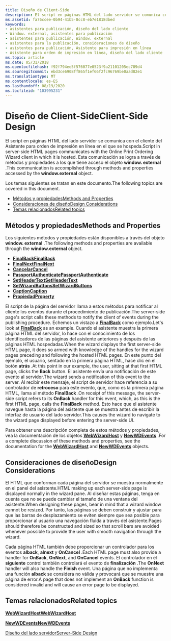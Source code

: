```yaml
---
title: Diseño de Client-Side
description: El script en páginas HTML del lado servidor se comunica con el cliente del Asistente para orden de impresión en línea en el que se hospeda. Esta comunicación se logra a través de métodos y propiedades a los que tiene acceso el objeto Window. external.
ms.assetid: fa76ccee-0b94-41b5-8cc8-eb7e1818dbed
keywords:
- asistentes para publicación, diseño del lado cliente
- Window. external, asistentes para publicación
- asistentes para publicación, Window. external
- asistentes para la publicación, consideraciones de diseño
- asistentes para publicación, Asistente para impresión en línea
- Asistente para orden de impresión en línea, diseño del lado cliente
ms.topic: article
ms.date: 05/31/2018
ms.openlocfilehash: f92f794ee5f576077e0523f9a21101205ec789d4
ms.sourcegitcommit: ebd3ce6908ff865f1ef66f2fc96769be0aad82e1
ms.translationtype: MT
ms.contentlocale: es-ES
ms.lasthandoff: 08/19/2020
ms.locfileid: "103995231"
---
```

# <a name="client-side-design"></a><span data-ttu-id="ebf19-110">Diseño de Client-Side</span><span class="sxs-lookup"><span data-stu-id="ebf19-110">Client-Side Design</span></span>

<span data-ttu-id="ebf19-111">El script en páginas HTML del lado servidor se comunica con el cliente del Asistente para orden de impresión en línea en el que se hospeda.</span><span class="sxs-lookup"><span data-stu-id="ebf19-111">Script in server-side HTML pages communicates with the Online Print Ordering Wizard client in which it is hosted.</span></span> <span data-ttu-id="ebf19-112">Esta comunicación se logra a través de métodos y propiedades a los que tiene acceso el objeto **window. external** .</span><span class="sxs-lookup"><span data-stu-id="ebf19-112">This communication is accomplished through methods and properties accessed by the **window.external** object.</span></span>

<span data-ttu-id="ebf19-113">Los temas siguientes se tratan en este documento.</span><span class="sxs-lookup"><span data-stu-id="ebf19-113">The following topics are covered in this document.</span></span>

-   [<span data-ttu-id="ebf19-114">Métodos y propiedades</span><span class="sxs-lookup"><span data-stu-id="ebf19-114">Methods and Properties</span></span>](#methods-and-properties)
-   [<span data-ttu-id="ebf19-115">Consideraciones de diseño</span><span class="sxs-lookup"><span data-stu-id="ebf19-115">Design Considerations</span></span>](#design-considerations)
-   [<span data-ttu-id="ebf19-116">Temas relacionados</span><span class="sxs-lookup"><span data-stu-id="ebf19-116">Related topics</span></span>](#related-topics)

## <a name="methods-and-properties"></a><span data-ttu-id="ebf19-117">Métodos y propiedades</span><span class="sxs-lookup"><span data-stu-id="ebf19-117">Methods and Properties</span></span>

<span data-ttu-id="ebf19-118">Los siguientes métodos y propiedades están disponibles a través del objeto **window. external** .</span><span class="sxs-lookup"><span data-stu-id="ebf19-118">The following methods and properties are available through the **window.external** object.</span></span>

-   [<span data-ttu-id="ebf19-119">**FinalBack**</span><span class="sxs-lookup"><span data-stu-id="ebf19-119">**FinalBack**</span></span>](/windows/desktop/shell/iwebwizardhost-finalback)
-   [<span data-ttu-id="ebf19-120">**FinalNext**</span><span class="sxs-lookup"><span data-stu-id="ebf19-120">**FinalNext**</span></span>](/windows/desktop/shell/iwebwizardhost-finalnext)
-   [<span data-ttu-id="ebf19-121">**Cancelar**</span><span class="sxs-lookup"><span data-stu-id="ebf19-121">**Cancel**</span></span>](/windows/desktop/shell/iwebwizardhost-cancel)
-   [<span data-ttu-id="ebf19-122">**PassportAuthenticate**</span><span class="sxs-lookup"><span data-stu-id="ebf19-122">**PassportAuthenticate**</span></span>](/windows/desktop/shell/inewwdevents-passportauthenticate)
-   [<span data-ttu-id="ebf19-123">**SetHeaderText**</span><span class="sxs-lookup"><span data-stu-id="ebf19-123">**SetHeaderText**</span></span>](/windows/desktop/shell/iwebwizardhost-setheadertext)
-   [<span data-ttu-id="ebf19-124">**SetWizardButtons**</span><span class="sxs-lookup"><span data-stu-id="ebf19-124">**SetWizardButtons**</span></span>](/windows/desktop/shell/iwebwizardhost-setwizardbuttons)
-   <span data-ttu-id="ebf19-125">[**Caption**](/previous-versions/windows/desktop/legacy/bb774352(v=vs.85))</span><span class="sxs-lookup"><span data-stu-id="ebf19-125">[**Caption**](/previous-versions/windows/desktop/legacy/bb774352(v=vs.85))</span></span>
-   [<span data-ttu-id="ebf19-126">**Propiedad**</span><span class="sxs-lookup"><span data-stu-id="ebf19-126">**Property**</span></span>](/windows/desktop/shell/iwebwizardhost-property)

<span data-ttu-id="ebf19-127">El script de la página del servidor llama a estos métodos para notificar al cliente los eventos durante el procedimiento de publicación.</span><span class="sxs-lookup"><span data-stu-id="ebf19-127">The server-side page's script calls these methods to notify the client of events during the publishing procedure.</span></span> <span data-ttu-id="ebf19-128">Echemos un vistazo a [**FinalBack**](/windows/desktop/shell/iwebwizardhost-finalback) como ejemplo.</span><span class="sxs-lookup"><span data-stu-id="ebf19-128">Let's look at [**FinalBack**](/windows/desktop/shell/iwebwizardhost-finalback) as an example.</span></span> <span data-ttu-id="ebf19-129">Cuando el asistente muestra la primera página HTML del servidor, lo hace con el conocimiento de los identificadores de las páginas del asistente anteriores y después de las páginas HTML hospedadas.</span><span class="sxs-lookup"><span data-stu-id="ebf19-129">When the wizard displays the first server-side HTML page, it does so armed with knowledge of the handles for the wizard pages preceding and following the hosted HTML pages.</span></span> <span data-ttu-id="ebf19-130">En este punto del ejemplo, el usuario, sentado en la primera página HTML, hace clic en el botón **atrás** .</span><span class="sxs-lookup"><span data-stu-id="ebf19-130">At this point in our example, the user, sitting at that first HTML page, clicks the **Back** button.</span></span> <span data-ttu-id="ebf19-131">El asistente envía una notificación de este evento al servidor.</span><span class="sxs-lookup"><span data-stu-id="ebf19-131">The wizard sends a notification of this event to the server.</span></span> <span data-ttu-id="ebf19-132">Al recibir este mensaje, el script de servidor hace referencia a su controlador de **retroceso** para este evento, que, como es la primera página HTML, llama al método **FinalBack** .</span><span class="sxs-lookup"><span data-stu-id="ebf19-132">On receipt of this message, the server-side script refers to its **OnBack** handler for this event, which, as this is the first HTML page, calls the **FinalBack** method.</span></span> <span data-ttu-id="ebf19-133">Esto hace que el asistente navegue hasta la página del asistente que se muestra antes de escribir la interfaz de usuario del lado servidor.</span><span class="sxs-lookup"><span data-stu-id="ebf19-133">This causes the wizard to navigate to the wizard page displayed before entering the server-side UI.</span></span>

<span data-ttu-id="ebf19-134">Para obtener una descripción completa de estos métodos y propiedades, vea la documentación de los objetos [**WebWizardHost**](/windows/desktop/shell/webwizardhost) y [**NewWDEvents**](/windows/desktop/shell/newwdevents) .</span><span class="sxs-lookup"><span data-stu-id="ebf19-134">For a complete discussion of these methods and properties, see the documentation for the [**WebWizardHost**](/windows/desktop/shell/webwizardhost) and [**NewWDEvents**](/windows/desktop/shell/newwdevents) objects.</span></span>

## <a name="design-considerations"></a><span data-ttu-id="ebf19-135">Consideraciones de diseño</span><span class="sxs-lookup"><span data-stu-id="ebf19-135">Design Considerations</span></span>

<span data-ttu-id="ebf19-136">El HTML que conforman cada página del servidor se muestra normalmente en el panel del asistente.</span><span class="sxs-lookup"><span data-stu-id="ebf19-136">HTML making up each server-side page is displayed normally in the wizard pane.</span></span> <span data-ttu-id="ebf19-137">Al diseñar estas páginas, tenga en cuenta que no se puede cambiar el tamaño de una ventana del asistente.</span><span class="sxs-lookup"><span data-stu-id="ebf19-137">When designing these pages, bear in mind that a wizard window cannot be resized.</span></span> <span data-ttu-id="ebf19-138">Por tanto, las páginas se deben construir y ajustar para que las barras de desplazamiento se eviten siempre que sea posible para proporcionar al usuario una navegación fluida a través del asistente.</span><span class="sxs-lookup"><span data-stu-id="ebf19-138">Pages should therefore be constructed and sized so that scroll bars are avoided whenever possible to provide the user with smooth navigation through the wizard.</span></span>

<span data-ttu-id="ebf19-139">Cada página HTML también debe proporcionar un controlador para los eventos **alback**, **alnext** y **OnCancel** .</span><span class="sxs-lookup"><span data-stu-id="ebf19-139">Each HTML page must also provide a handler for **OnBack**, **OnNext**, and **OnCancel** events.</span></span> <span data-ttu-id="ebf19-140">El controlador en el **siguiente** control también controlará el evento de **finalización** .</span><span class="sxs-lookup"><span data-stu-id="ebf19-140">The **OnNext** handler will also handle the **Finish** event.</span></span> <span data-ttu-id="ebf19-141">Una página que no implementa una función **alback** se considera no válida y provocará que se muestre una página de error.</span><span class="sxs-lookup"><span data-stu-id="ebf19-141">A page that does not implement an **OnBack** function is considered invalid and will cause an error page to be displayed.</span></span>

## <a name="related-topics"></a><span data-ttu-id="ebf19-142">Temas relacionados</span><span class="sxs-lookup"><span data-stu-id="ebf19-142">Related topics</span></span>

<dl> <dt>

[<span data-ttu-id="ebf19-143">**WebWizardHost**</span><span class="sxs-lookup"><span data-stu-id="ebf19-143">**WebWizardHost**</span></span>](/windows/desktop/shell/webwizardhost)
</dt> <dt>

[<span data-ttu-id="ebf19-144">**NewWDEvents**</span><span class="sxs-lookup"><span data-stu-id="ebf19-144">**NewWDEvents**</span></span>](/windows/desktop/shell/newwdevents)
</dt> <dt>

[<span data-ttu-id="ebf19-145">Diseño del lado servidor</span><span class="sxs-lookup"><span data-stu-id="ebf19-145">Server-Side Design</span></span>](pubwiz-server.md)
</dt> </dl>

 

 